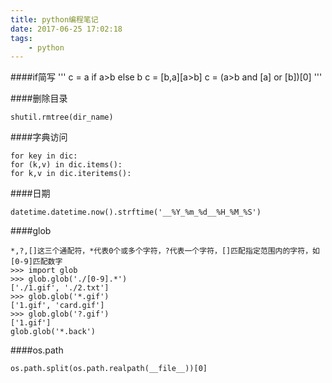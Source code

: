 ```yaml
---
title: python编程笔记
date: 2017-06-25 17:02:18
tags:
    - python
---
```

####if简写
'''
c = a if a>b else b
c = [b,a][a>b]
c = (a>b and [a] or [b])[0]
'''

####删除目录
```
shutil.rmtree(dir_name)
```
####字典访问
```
for key in dic:
for (k,v) in dic.items():
for k,v in dic.iteritems():
```
####日期
```
datetime.datetime.now().strftime('__%Y_%m_%d__%H_%M_%S')
```
####glob
```
*,?,[]这三个通配符，*代表0个或多个字符，?代表一个字符，[]匹配指定范围内的字符，如[0-9]匹配数字
>>> import glob
>>> glob.glob('./[0-9].*')
['./1.gif', './2.txt']
>>> glob.glob('*.gif')
['1.gif', 'card.gif']
>>> glob.glob('?.gif')
['1.gif']
glob.glob('*.back')
```
####os.path
```
os.path.split(os.path.realpath(__file__))[0]
```